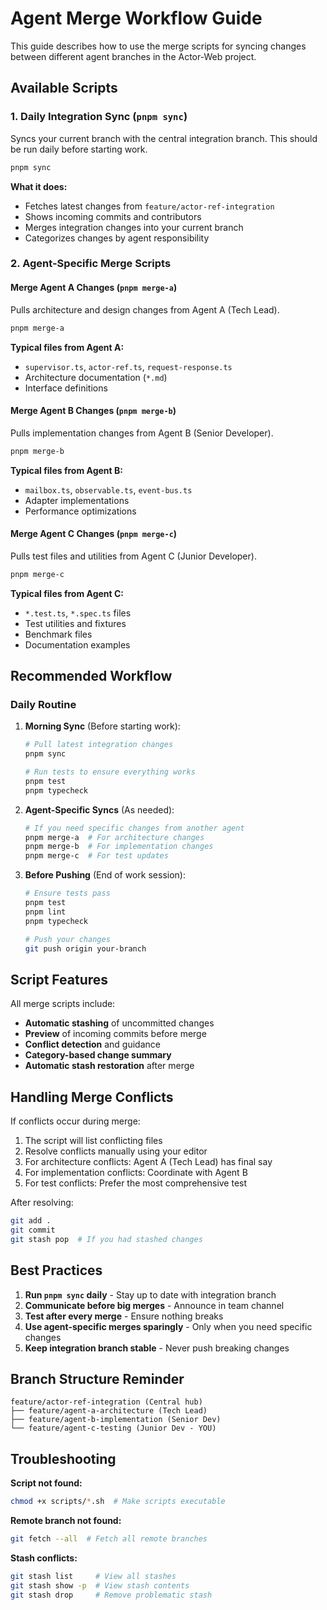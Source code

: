 # Agent Merge Workflow Guide

This guide describes how to use the merge scripts for syncing changes between different agent branches in the Actor-Web project.

## Available Scripts

### 1. Daily Integration Sync (`pnpm sync`)
Syncs your current branch with the central integration branch. This should be run daily before starting work.

```bash
pnpm sync
```

**What it does:**
- Fetches latest changes from `feature/actor-ref-integration`
- Shows incoming commits and contributors
- Merges integration changes into your current branch
- Categorizes changes by agent responsibility

### 2. Agent-Specific Merge Scripts

#### Merge Agent A Changes (`pnpm merge-a`)
Pulls architecture and design changes from Agent A (Tech Lead).

```bash
pnpm merge-a
```

**Typical files from Agent A:**
- `supervisor.ts`, `actor-ref.ts`, `request-response.ts`
- Architecture documentation (`*.md`)
- Interface definitions

#### Merge Agent B Changes (`pnpm merge-b`)
Pulls implementation changes from Agent B (Senior Developer).

```bash
pnpm merge-b
```

**Typical files from Agent B:**
- `mailbox.ts`, `observable.ts`, `event-bus.ts`
- Adapter implementations
- Performance optimizations

#### Merge Agent C Changes (`pnpm merge-c`)
Pulls test files and utilities from Agent C (Junior Developer).

```bash
pnpm merge-c
```

**Typical files from Agent C:**
- `*.test.ts`, `*.spec.ts` files
- Test utilities and fixtures
- Benchmark files
- Documentation examples

## Recommended Workflow

### Daily Routine

1. **Morning Sync** (Before starting work):
   ```bash
   # Pull latest integration changes
   pnpm sync
   
   # Run tests to ensure everything works
   pnpm test
   pnpm typecheck
   ```

2. **Agent-Specific Syncs** (As needed):
   ```bash
   # If you need specific changes from another agent
   pnpm merge-a  # For architecture changes
   pnpm merge-b  # For implementation changes
   pnpm merge-c  # For test updates
   ```

3. **Before Pushing** (End of work session):
   ```bash
   # Ensure tests pass
   pnpm test
   pnpm lint
   pnpm typecheck
   
   # Push your changes
   git push origin your-branch
   ```

## Script Features

All merge scripts include:
- **Automatic stashing** of uncommitted changes
- **Preview** of incoming commits before merge
- **Conflict detection** and guidance
- **Category-based change summary**
- **Automatic stash restoration** after merge

## Handling Merge Conflicts

If conflicts occur during merge:

1. The script will list conflicting files
2. Resolve conflicts manually using your editor
3. For architecture conflicts: Agent A (Tech Lead) has final say
4. For implementation conflicts: Coordinate with Agent B
5. For test conflicts: Prefer the most comprehensive test

After resolving:
```bash
git add .
git commit
git stash pop  # If you had stashed changes
```

## Best Practices

1. **Run `pnpm sync` daily** - Stay up to date with integration branch
2. **Communicate before big merges** - Announce in team channel
3. **Test after every merge** - Ensure nothing breaks
4. **Use agent-specific merges sparingly** - Only when you need specific changes
5. **Keep integration branch stable** - Never push breaking changes

## Branch Structure Reminder

```
feature/actor-ref-integration (Central hub)
├── feature/agent-a-architecture (Tech Lead)
├── feature/agent-b-implementation (Senior Dev)
└── feature/agent-c-testing (Junior Dev - YOU)
```

## Troubleshooting

**Script not found:**
```bash
chmod +x scripts/*.sh  # Make scripts executable
```

**Remote branch not found:**
```bash
git fetch --all  # Fetch all remote branches
```

**Stash conflicts:**
```bash
git stash list     # View all stashes
git stash show -p  # View stash contents
git stash drop     # Remove problematic stash
```